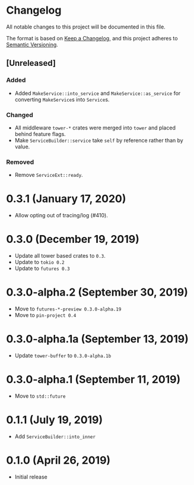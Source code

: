 # Changelog
All notable changes to this project will be documented in this file.

The format is based on [Keep a Changelog](https://keepachangelog.com/en/1.0.0/),
and this project adheres to [Semantic Versioning](https://semver.org/spec/v2.0.0.html).

## [Unreleased]
### Added

- Added `MakeService::into_service` and `MakeService::as_service` for
  converting `MakeService`s into `Service`s.

### Changed

- All middleware `tower-*` crates were merged into `tower` and placed
  behind feature flags.
- Make `ServiceBuilder::service` take `self` by reference rather than by value.

### Removed

- Remove `ServiceExt::ready`.

# 0.3.1 (January 17, 2020)

- Allow opting out of tracing/log (#410).

# 0.3.0 (December 19, 2019)

- Update all tower based crates to `0.3`.
- Update to `tokio 0.2`
- Update to `futures 0.3`

# 0.3.0-alpha.2 (September 30, 2019)

- Move to `futures-*-preview 0.3.0-alpha.19`
- Move to `pin-project 0.4`

# 0.3.0-alpha.1a (September 13, 2019)

- Update `tower-buffer` to `0.3.0-alpha.1b`

# 0.3.0-alpha.1 (September 11, 2019)

- Move to `std::future`

# 0.1.1 (July 19, 2019)

- Add `ServiceBuilder::into_inner`

# 0.1.0 (April 26, 2019)

- Initial release
